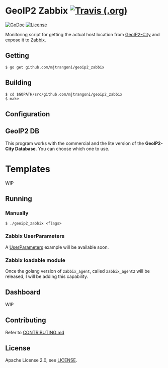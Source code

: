# GeoIP2 Zabbix [![Travis (.org)](https://img.shields.io/travis/mjtrangoni/geoip2_zabbix/master.svg?style=for-the-badge)](https://travis-ci.org/mjtrangoni/geoip2_zabbix.svg?branch=master)

[![GoDoc](https://godoc.org/github.com/mjtrangoni/geoip2_zabbix?status.svg?style=for-the-badge)](https://godoc.org/github.com/mjtrangoni/geoip2_zabbix)
[![License](https://img.shields.io/badge/License-Apache%202.0-blue.svg?style=for-the-badge)](https://raw.githubusercontent.com/mjtrangoni/geoip2_zabbix/master/LICENSE)

Monitoring script for getting the actual host location from
[GeoIP2-City](https://www.maxmind.com/en/geoip2-city) and expose it to [Zabbix](https://www.zabbix.com/).

## Getting

```
$ go get github.com/mjtrangoni/geoip2_zabbix
```

## Building

```
$ cd $GOPATH/src/github.com/mjtrangoni/geoip2_zabbix
$ make
```

## Configuration


## GeoIP2 DB

This program works with the commercial and the lite version of the 
**GeoIP2-City Database**. You can choose which one to use.

# Templates

WIP

## Running

### Manually
```
$ ./geoip2_zabbix <flags>
```

### Zabbix UserParameters

A [UserParameters](https://www.zabbix.com/documentation/current/manual/config/items/userparameters) example will be available soon.

### Zabbix loadable module

Once the golang version of `zabbix_agent`, called `zabbix_agent2` will be released,
I will be adding this capability.

## Dashboard

WIP

## Contributing

Refer to [CONTRIBUTING.md](https://github.com/mjtrangoni/geoip2_zabbix/blob/master/CONTRIBUTING.md)

## License

Apache License 2.0, see [LICENSE](https://github.com/mjtrangoni/geoip2_zabbix/blob/master/LICENSE).

[travis]: https://travis-ci.org/mjtrangoni/geoip2_zabbix
